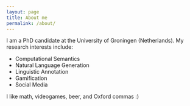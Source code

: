```yaml
---
layout: page
title: About me
permalink: /about/
---
```


I am a PhD candidate at the University of Groningen (Netherlands). My
research interests include:

* Computational Semantics
* Natural Language Generation
* Linguistic Annotation
* Gamification
* Social Media

I like math, videogames, beer, and Oxford commas :)
